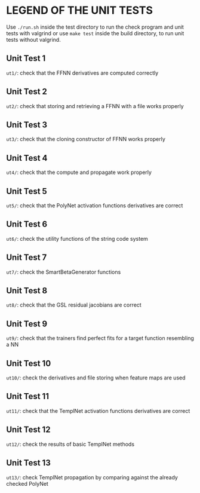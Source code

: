 # LEGEND OF THE UNIT TESTS

Use `./run.sh` inside the test directory to run the check program and unit tests
with valgrind or use `make test` inside the build directory, to run unit tests without valgrind.


## Unit Test 1

`ut1/`: check that the FFNN derivatives are computed correctly


## Unit Test 2

`ut2/`: check that storing and retrieving a FFNN with a file works properly


## Unit Test 3

`ut3/`: check that the cloning constructor of FFNN works properly


## Unit Test 4

`ut4/`: check that the compute and propagate work properly


## Unit Test 5

`ut5/`: check that the PolyNet activation functions derivatives are correct


## Unit Test 6

`ut6/`: check the utility functions of the string code system


## Unit Test 7

`ut7/`: check the SmartBetaGenerator functions


## Unit Test 8

`ut8/`: check that the GSL residual jacobians are correct


## Unit Test 9

`ut9/`: check that the trainers find perfect fits for a target function resembling a NN


## Unit Test 10

`ut10/`: check the derivatives and file storing when feature maps are used


## Unit Test 11

`ut11/`: check that the TemplNet activation functions derivatives are correct


## Unit Test 12

`ut12/`: check the results of basic TemplNet methods


## Unit Test 13

`ut13/`: check TemplNet propagation by comparing against the already checked PolyNet
